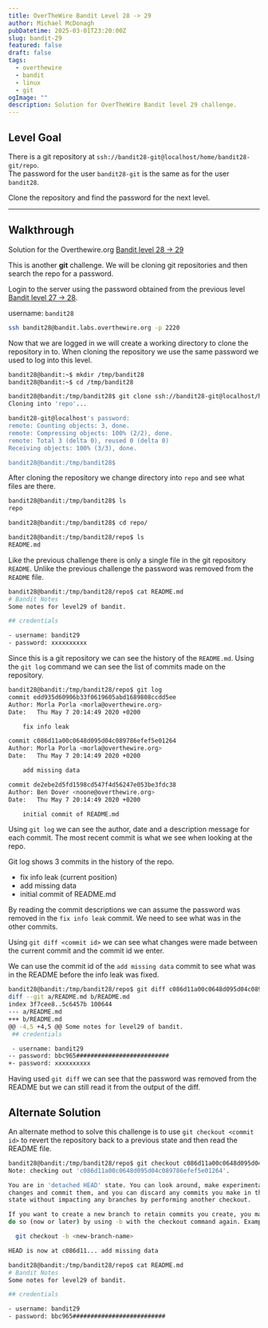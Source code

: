 ```yaml
---
title: OverTheWire Bandit Level 28 -> 29
author: Michael McDonagh
pubDatetime: 2025-03-01T23:20:00Z
slug: bandit-29
featured: false
draft: false
tags:
  - overthewire
  - bandit
  - linux
  - git
ogImage: ""
description: Solution for OverTheWire Bandit level 29 challenge.
---
```


## Level Goal

There is a git repository at `ssh://bandit28-git@localhost/home/bandit28-git/repo`.  
The password for the user `bandit28-git` is the same as for the user `bandit28`.

Clone the repository and find the password for the next level.

---

## Walkthrough

Solution for the Overthewire.org [Bandit level 28 -> 29](https://overthewire.org/wargames/bandit/bandit29.html)

This is another **git** challenge. We will be cloning git repositories and then search the repo for a password.

Login to the server using the password obtained from the previous level [Bandit level 27 -> 28](/posts/overthewire/bandit-28).  

username: `bandit28`  

```bash
ssh bandit28@bandit.labs.overthewire.org -p 2220
```

Now that we are logged in we will create a working directory to clone the repository in to. When cloning the repository we use the same password we used to log into this level.

```bash
bandit28@bandit:~$ mkdir /tmp/bandit28
bandit28@bandit:~$ cd /tmp/bandit28

bandit28@bandit:/tmp/bandit28$ git clone ssh://bandit28-git@localhost/home/bandit28-git/repo
Cloning into 'repo'...

bandit28-git@localhost's password:
remote: Counting objects: 3, done.
remote: Compressing objects: 100% (2/2), done.
remote: Total 3 (delta 0), reused 0 (delta 0)
Receiving objects: 100% (3/3), done.

bandit28@bandit:/tmp/bandit28$
```

After cloning the repository we change directory into `repo` and see what files are there.

```bash
bandit28@bandit:/tmp/bandit28$ ls
repo

bandit28@bandit:/tmp/bandit28$ cd repo/

bandit28@bandit:/tmp/bandit28/repo$ ls
README.md

```

Like the previous challenge there is only a single file in the git repository `README`. Unlike the previous challenge the password was removed from the `README` file.

```bash
bandit28@bandit:/tmp/bandit28/repo$ cat README.md
# Bandit Notes
Some notes for level29 of bandit.

## credentials

- username: bandit29
- password: xxxxxxxxxx

```

Since this is a git repository we can see the history of the `README.md`. Using the `git log` command we can see the list of commits made on the repository.

```bash
bandit28@bandit:/tmp/bandit28/repo$ git log
commit edd935d60906b33f0619605abd1689808ccdd5ee
Author: Morla Porla <morla@overthewire.org>
Date:   Thu May 7 20:14:49 2020 +0200

    fix info leak

commit c086d11a00c0648d095d04c089786efef5e01264
Author: Morla Porla <morla@overthewire.org>
Date:   Thu May 7 20:14:49 2020 +0200

    add missing data

commit de2ebe2d5fd1598cd547f4d56247e053be3fdc38
Author: Ben Dover <noone@overthewire.org>
Date:   Thu May 7 20:14:49 2020 +0200

    initial commit of README.md

```

Using `git log` we can see the author, date and a description message for each commit. The most recent commit is what we see when looking at the repo.

Git log shows 3 commits in the history of the repo.

- fix info leak (current position)
- add missing data
- initial commit of README.md

By reading the commit descriptions we can assume the password was removed in the `fix info leak` commit. We need to see what was in the other commits.

Using `git diff <commit id>` we can see what changes were made between the current commit and the commit id we enter.

We can use the commit id of the `add missing data` commit to see what was in the README before the info leak was fixed.

```bash
bandit28@bandit:/tmp/bandit28/repo$ git diff c086d11a00c0648d095d04c089786efef5e01264
diff --git a/README.md b/README.md
index 3f7cee8..5c6457b 100644
--- a/README.md
+++ b/README.md
@@ -4,5 +4,5 @@ Some notes for level29 of bandit.
 ## credentials

 - username: bandit29
-- password: bbc965##########################
+- password: xxxxxxxxxx

```

Having used `git diff` we can see that the password was removed from the README but we can still read it from the output of the diff.

## Alternate Solution

An alternate method to solve this challenge is to use `git checkout <commit id>` to revert the repository back to a previous state and then read the README file.

```bash
bandit28@bandit:/tmp/bandit28/repo$ git checkout c086d11a00c0648d095d04c089786efef5e01264
Note: checking out 'c086d11a00c0648d095d04c089786efef5e01264'.

You are in 'detached HEAD' state. You can look around, make experimental
changes and commit them, and you can discard any commits you make in this
state without impacting any branches by performing another checkout.

If you want to create a new branch to retain commits you create, you may
do so (now or later) by using -b with the checkout command again. Example:

  git checkout -b <new-branch-name>

HEAD is now at c086d11... add missing data

bandit28@bandit:/tmp/bandit28/repo$ cat README.md
# Bandit Notes
Some notes for level29 of bandit.

## credentials

- username: bandit29
- password: bbc965##########################

```
